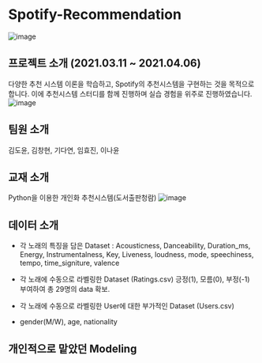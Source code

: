 # Spotify-Recommendation
![image](https://user-images.githubusercontent.com/87663692/130484599-9fce212a-1d93-4ff3-b243-c313d96dfe9b.png)

## 프로젝트 소개 (2021.03.11 ~ 2021.04.06)
다양한 추천 시스템 이론을 학습하고, Spotify의 추천시스템을 구현하는 것을 목적으로 합니다.
이에 추천시스템 스터디를 함께 진행하며 실습 경험을 위주로 진행하였습니다.
![image](https://user-images.githubusercontent.com/87663692/130482467-f7d26e57-2abe-4f6d-9783-3eef171b85a5.png)

## 팀원 소개
김도윤, 김창현, 기다연, 임효진, 이나윤

## 교재 소개
Python을 이용한 개인화 추천시스템(도서출판청람)
![image](https://user-images.githubusercontent.com/87663692/130484953-7c1fb700-961c-49bf-96d6-34f161996db0.png)

## 데이터 소개
- 각 노래의 특징을 담은 Dataset
: Acousticness, Danceability, Duration_ms, Energy, Instrumentalness, Key, Liveness, loudness, mode, speechiness, tempo, time_signiture, valence

- 각 노래에 수동으로 라벨링한 Dataset (Ratings.csv)
 긍정(1), 모름(0), 부정(-1) 부여하여 총 29명의 data 확보.
 
- 각 노래에 수동으로 라벨링한 User에 대한 부가적인 Dataset (Users.csv)
- gender(M/W), age, nationality 

## 개인적으로 맡았던 Modeling





## 




